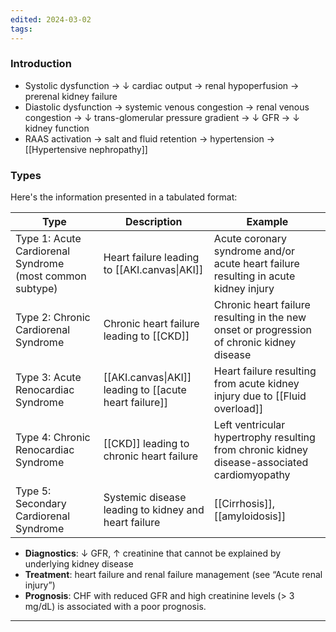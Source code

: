 ```yaml
---
edited: 2024-03-02
tags:
---
```

### Introduction
- Systolic dysfunction → ↓ cardiac output → renal hypoperfusion → prerenal kidney failure
- Diastolic dysfunction → systemic venous congestion → renal venous congestion → ↓ trans-glomerular pressure gradient → ↓ GFR → ↓ kidney function
- RAAS activation → salt and fluid retention → hypertension → [[Hypertensive nephropathy]]

### Types
Here's the information presented in a tabulated format:

| Type                                                     | Description                                            | Example                                                                                      |
| -------------------------------------------------------- | ------------------------------------------------------ | -------------------------------------------------------------------------------------------- |
| Type 1: Acute Cardiorenal Syndrome (most common subtype) | Heart failure leading to [[AKI.canvas\|AKI]]           | Acute coronary syndrome and/or acute heart failure resulting in acute kidney injury          |
| Type 2: Chronic Cardiorenal Syndrome                     | Chronic heart failure leading to [[CKD]]               | Chronic heart failure resulting in the new onset or progression of chronic kidney disease    |
| Type 3: Acute Renocardiac Syndrome                       | [[AKI.canvas\|AKI]] leading to [[acute heart failure]] | Heart failure resulting from acute kidney injury due to [[Fluid overload]]                   |
| Type 4: Chronic Renocardiac Syndrome                     | [[CKD]] leading to chronic heart failure               | Left ventricular hypertrophy resulting from chronic kidney disease-associated cardiomyopathy |
| Type 5: Secondary Cardiorenal Syndrome                   | Systemic disease leading to kidney and heart failure   | [[Cirrhosis]], [[amyloidosis]]                                                               |
- **Diagnostics**: ↓ GFR, ↑ creatinine that cannot be explained by underlying kidney disease
- **Treatment**: heart failure and renal failure management (see “Acute renal injury”)
- **Prognosis**: CHF with reduced GFR and high creatinine levels (> 3 mg/dL) is associated with a poor prognosis. 


---
